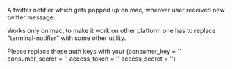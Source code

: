 A twitter notifier which gets popped up on mac, whenver user received new twitter message. 

Works only on mac, to make it work on other platform one has to replace "terminal-notifier" with some other utility.

Please replace these auth keys with your (consumer_key = '' consumer_secret = '' access_token = '' access_secret = '')
